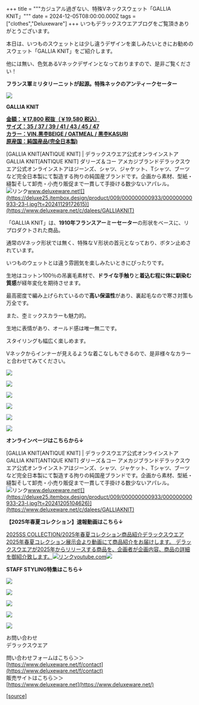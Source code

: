 +++
title = """カジュアル過ぎない、特殊Vネックスウェット「GALLIA KNIT」"""
date = 2024-12-05T08:00:00.000Z
tags = ["clothes","Deluxeware"]
+++
いつもデラックスウエアブログをご覧頂きありがとうございます。

本日は、いつものスウェットとは少し違うデザインを楽しみたいときにお勧めのスウェット「GALLIA KNIT」をご紹介します。

他には無い、色気あるVネックデザインとなっておりますので、是非ご覧ください！

**フランス軍ミリタリーニットが起源。特殊ネックのアンティークセーター**

**[![](https://stat.ameba.jp/user_images/20241205/15/deluxeware/43/5f/j/o1199159815518000745.jpg)](https://stat.ameba.jp/user_images/20241205/15/deluxeware/43/5f/j/o1199159815518000745.jpg)**

**GALLIA KNIT**

**[金額：￥17,800 税抜（￥19,580 税込）](https://www.deluxeware.net/c/dalees/GALLIAKNIT)  
[サイズ：35 / 37 / 39 / 41 / 43 / 45 / 47](https://www.deluxeware.net/c/dalees/GALLIAKNIT)  
[カラー：VIN.黒杢BEIGE / OATMEAL / 黒杢KASURI](https://www.deluxeware.net/c/dalees/GALLIAKNIT)  
[原産国：純国産品(完全日本製)](https://www.deluxeware.net/c/dalees/GALLIAKNIT)**

[GALLIA KNIT\[ANTIQUE KNIT\] | デラックスウエア公式オンラインストアGALLIA KNIT\[ANTIQUE KNIT\] ダリーズ＆コー アメカジブランドデラックスウエア公式オンラインストアはジーンズ、シャツ、ジャケット、Tシャツ、ブーツなど完全日本製にて製造する拘りの純国産ブランドです。企画から素材、型紙・縫製そして卸売・小売り販促まで一貫して手掛ける数少ないアパレル。![リンク](https://c.stat100.ameba.jp/ameblo/symbols/v3.20.0/svg/gray/editor_link.svg)www.deluxeware.net![](https://deluxe25.itembox.design/product/009/000000000933/000000000933-23-l.jpg?t=20241129172615)](https://www.deluxeware.net/c/dalees/GALLIAKNIT)

「GALLIA KNIT」は、**1910年フランスアーミーセーター**の形状をベースに、リプロダクトされた商品。

通常のVネック形状では無く、特殊なＶ形状の首元となっており、ボタン止めされています。

いつものウェットとは違う雰囲気を楽しみたいときにぴったりです。

生地はコットン100％の吊裏毛素材で、**ドライな手触り**と**着込む程に体に馴染む質感**が経年変化を期待させます。

最高密度で編み上げられているので**高い保温性**があり、裏起毛なので寒さ対策も万全です。

また、杢ミックスカラーも魅力的。

生地に表情があり、オールド感は唯一無二です。

スタイリングも幅広く楽しめます。

Vネックからインナーが見えるような着こなしもできるので、是非様々なカラーと合わせてみてください。

[![](https://stat.ameba.jp/user_images/20241205/15/deluxeware/84/e2/j/o1199159815518000749.jpg)](https://stat.ameba.jp/user_images/20241205/15/deluxeware/84/e2/j/o1199159815518000749.jpg)

[![](https://stat.ameba.jp/user_images/20241205/15/deluxeware/da/da/j/o1199159815518000747.jpg)](https://stat.ameba.jp/user_images/20241205/15/deluxeware/da/da/j/o1199159815518000747.jpg)

[![](https://stat.ameba.jp/user_images/20241205/15/deluxeware/47/e7/j/o1199159815518000751.jpg)](https://stat.ameba.jp/user_images/20241205/15/deluxeware/47/e7/j/o1199159815518000751.jpg)

[![](https://stat.ameba.jp/user_images/20241205/15/deluxeware/1b/b0/j/o0800080015518001164.jpg)](https://stat.ameba.jp/user_images/20241205/15/deluxeware/1b/b0/j/o0800080015518001164.jpg)

![](https://deluxe25.itembox.design/product/009/000000000933/000000000933-02-l.jpg?t=20241205141013)

![](https://deluxe25.itembox.design/product/009/000000000933/000000000933-03-l.jpg?t=20241205141013)

**オンラインページはこちらから↓**

[GALLIA KNIT\[ANTIQUE KNIT\] | デラックスウエア公式オンラインストアGALLIA KNIT\[ANTIQUE KNIT\] ダリーズ＆コー アメカジブランドデラックスウエア公式オンラインストアはジーンズ、シャツ、ジャケット、Tシャツ、ブーツなど完全日本製にて製造する拘りの純国産ブランドです。企画から素材、型紙・縫製そして卸売・小売り販促まで一貫して手掛ける数少ないアパレル。![リンク](https://c.stat100.ameba.jp/ameblo/symbols/v3.20.0/svg/gray/editor_link.svg)www.deluxeware.net![](https://deluxe25.itembox.design/product/009/000000000933/000000000933-23-l.jpg?t=20241205104626)](https://www.deluxeware.net/c/dalees/GALLIAKNIT)

**【2025年春夏コレクション】速報動画はこちら↓**

[2025SS COLLECTION/2025年春夏コレクション商品紹介デラックスウエア2025年春夏コレクション展示会より動画にて商品紹介をお届けします。 デラックスウエアが2025年からリリースする商品を、企画者が企画内容、商品の詳細を御紹介致します。![リンク](https://c.stat100.ameba.jp/ameblo/symbols/v3.20.0/svg/gray/editor_link.svg)youtube.com![](https://i.ytimg.com/vi/A71qJSd2lh4/hqdefault.jpg?sqp=-oaymwEXCOADEI4CSFryq4qpAwkIARUAAIhCGAE=&rs=AOn4CLAjvDtZHCLmch_wfz5qqtOMUoi28A&days_since_epoch=20062)](https://youtube.com/playlist?list=PLmcuUjZ67rhnclr762_W-zDg7FyyrNvqF&si=ZnuNkFZA0RxBCvfI)

**STAFF STYLING特集はこちら↓**

[![](https://stat.ameba.jp/user_images/20241205/11/deluxeware/42/a2/j/o1200050015517935293.jpg)](https://www.deluxeware.net/f/styling)

[![](https://stat.ameba.jp/user_images/20241116/16/deluxeware/4a/05/j/o1200050015510661447.jpg?caw=800)](https://www.deluxeware.net/c/deluxeware/D-26)

[![](https://stat.ameba.jp/user_images/20240315/15/deluxeware/04/7f/j/o0800026015413271803.jpg?caw=800)](https://www.instagram.com/deluxeware/?hl=ja)

[![](https://stat.ameba.jp/user_images/20220415/12/deluxeware/3b/ce/j/o0800026015103175481.jpg?caw=800)](https://www.deluxeware.net/f/headstore)

[![](https://stat.ameba.jp/user_images/20220415/12/deluxeware/d7/c6/j/o0800026015103175487.jpg?caw=800)](https://www.deluxeware.net/)

お問い合わせ  
デラックスウエア

問い合わせフォームはこちら＞＞  
[https://www.deluxeware.net/f/contact](https://www.deluxeware.net/f/contact)  
販売サイトはこちら＞＞  
[https://www.deluxeware.net](https://www.deluxeware.net/)

[[source]](https://ameblo.jp/deluxeware/entry-12877517930.html)

